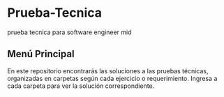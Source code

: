 # Prueba-Tecnica
prueba tecnica para software engineer mid 
## Menú Principal

En este repositorio encontrarás las soluciones a las pruebas técnicas, organizadas en carpetas según cada ejercicio o requerimiento. Ingresa a cada carpeta para ver la solución correspondiente.